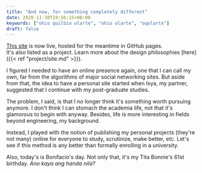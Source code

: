 ```yaml
---
title: "And now, for something completely different"
date: 2020-11-30T19:56:15+08:00
keywords: ["ohio quilbio olarte", "ohio olarte", "oqolarte"]
draft: false
---
```

[This site](/) is now live, hosted for the meantime in GitHub pages.  
It's also listed as a project. Learn more about the design philosophies [here]({{< ref "project/site.md" >}}).

I figured I needed to have an online presence again, one that I can call my own, far from the algorithms of major social networking sites.
But aside from that, the idea to have a personal site started when Isya, my partner, suggested that I continue with my post-graduate studies.

The problem, I said, is that I no longer think it's something worth pursuing anymore.
I don't think I can stomach the academia life, not that it's glamorous to begin with anyway.
Besides, life is more interesting in fields beyond engineering, my background.

Instead, I played with the notion of publishing my personal projects (they're not many) online for everyone to study, scrutinize, make better, etc.
Let's see if this method is any better than formally enrolling in a university.

Also, today's is Bonifacio's day.
Not only that, it's my Tita Bonnie's 61st birthday.
*Ano kaya ang handa nila?*
